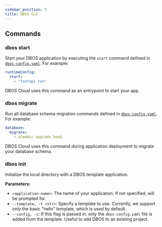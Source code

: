 ```yaml
---
sidebar_position: 5
title: DBOS CLI
---
```


## Commands

### dbos start

Start your DBOS application by executing the `start` command defined in [`dbos-config.yaml`](./configuration.md#runtime).
For example:

```yaml
runtimeConfig:
  start:
    - "fastapi run"
```

DBOS Cloud uses this command as an entrypoint to start your app.

### dbos migrate

Run all database schema migration commands defined in [`dbos-config.yaml`](./configuration.md#database).
For example:

```yaml
database:
  migrate:
    - alembic upgrade head
```

DBOS Cloud uses this command during application deployment to migrate your database schema.

### dbos init

Initialize the local directory with a DBOS template application.

**Parameters:**
- `<application-name>`: The name of your application. If not specified, will be prompted for.
- `--template, -t <str>`: Specify a template to use. Currently, we support only the basic "hello" template, which is used by default.
- `--config, -c`: If this flag is passed in, only the `dbos-config.yaml` file is added from the template. Useful to add DBOS to an existing project.


